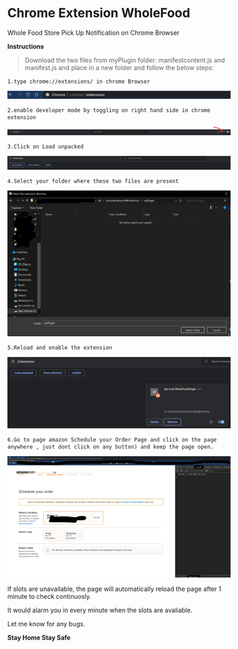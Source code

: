 # Chrome Extension WholeFood
Whole Food Store Pick Up Notification on Chrome Browser

**Instructions**
>Download the two files from myPlugin folder: manifestcontent.js and manifest.js  and place in a new folder and follow the below steps:
```
1.type chrome://extensions/ in chrome Browser
```
![](instructionScreenshot/Annotation%202020-04-18%20205147.png)
```
2.enable developer mode by toggling on right hand side in chrome extension
```
![](instructionScreenshot/step1.png)
```
3.Click on Load unpacked
```
![](instructionScreenshot/step2.png)
```
4.Select your folder where these two files are present
```
![](instructionScreenshot/Step3.png)
```
5.Reload and enable the extension
```
![](instructionScreenshot/Step4.png)

```
6.Go to page amazon Schedule your Order Page and click on the page anywhere , just dont click on any button) and keep the page open.
```
![](instructionScreenshot/Step5.png)

If slots are unavailable, the page will automatically reload the page after 1 minute to check continuosly.

It would alarm you in every minute when the slots are avaliable.

Let me know for any bugs. 

**Stay Home Stay Safe**
